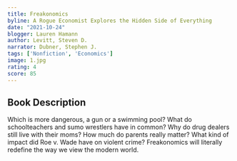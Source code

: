 ```yaml
---
title: Freakonomics
byline: A Rogue Economist Explores the Hidden Side of Everything
date: "2021-10-24"
blogger: Lauren Hamann
author: Levitt, Steven D.
narrator: Dubner, Stephen J.
tags: ['Nonfiction', 'Economics']
image: 1.jpg
rating: 4 
score: 85
---
```




## Book Description

Which is more dangerous, a gun or a swimming pool? What do schoolteachers and sumo wrestlers have in common? Why do drug dealers still live with their moms? How much do parents really matter? What kind of impact did Roe v. Wade have on violent crime? Freakonomics will literally redefine the way we view the modern world.